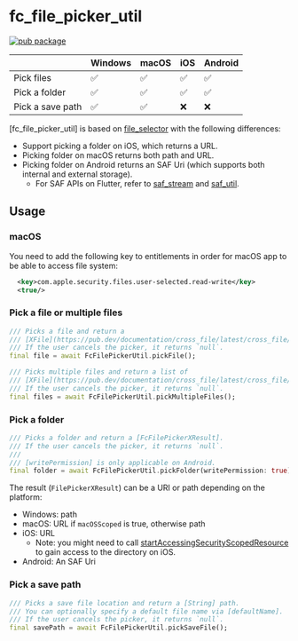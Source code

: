 # fc_file_picker_util

[![pub package](https://img.shields.io/pub/v/fc_file_picker_util.svg)](https://pub.dev/packages/fc_file_picker_util)

|                  | Windows | macOS | iOS | Android |
| ---------------- | ------- | ----- | --- | ------- |
| Pick files       | ✅      | ✅    | ✅  | ✅      |
| Pick a folder    | ✅      | ✅    | ✅  | ✅      |
| Pick a save path | ✅      | ✅    | ❌  | ❌      |

[fc_file_picker_util] is based on [file_selector](https://pub.dev/packages/file_selector) with the following differences:

- Support picking a folder on iOS, which returns a URL.
- Picking folder on macOS returns both path and URL.
- Picking folder on Android returns an SAF Uri (which supports both internal and external storage).
  - For SAF APIs on Flutter, refer to [saf_stream](https://pub.dev/packages/saf_stream) and [saf_util](https://pub.dev/packages/saf_util).

## Usage

### macOS

You need to add the following key to entitlements in order for macOS app to be able to access file system:

```xml
  <key>com.apple.security.files.user-selected.read-write</key>
  <true/>
```

### Pick a file or multiple files

```dart
/// Picks a file and return a
/// [XFile](https://pub.dev/documentation/cross_file/latest/cross_file/XFile-class.html).
/// If the user cancels the picker, it returns `null`.
final file = await FcFilePickerUtil.pickFile();

/// Picks multiple files and return a list of
/// [XFile](https://pub.dev/documentation/cross_file/latest/cross_file/XFile-class.html).
/// If the user cancels the picker, it returns `null`.
final files = await FcFilePickerUtil.pickMultipleFiles();
```

### Pick a folder

```dart
/// Picks a folder and return a [FcFilePickerXResult].
/// If the user cancels the picker, it returns `null`.
///
/// [writePermission] is only applicable on Android.
final folder = await FcFilePickerUtil.pickFolder(writePermission: true);
```

The result (`FilePickerXResult`) can be a URI or path depending on the platform:

- Windows: path
- macOS: URL if `macOSScoped` is true, otherwise path
- iOS: URL
  - Note: you might need to call [startAccessingSecurityScopedResource](https://pub.dev/packages/accessing_security_scoped_resource) to gain access to the directory on iOS.
- Android: An SAF Uri

### Pick a save path

```dart
/// Picks a save file location and return a [String] path.
/// You can optionally specify a default file name via [defaultName].
/// If the user cancels the picker, it returns `null`.
final savePath = await FcFilePickerUtil.pickSaveFile();
```
